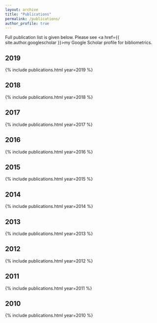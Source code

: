 ```yaml
---
layout: archive
title: "Publications"
permalink: /publications/
author_profile: true
---
```


Full publication list is given below. Please see <a href={{ site.author.googlescholar }}>my Google Scholar profile</a> for bibliometrics.
## 2019

{% include publications.html year=2019 %}

## 2018

{% include publications.html year=2018 %}

## 2017

{% include publications.html year=2017 %}

## 2016

{% include publications.html year=2016 %}

## 2015

{% include publications.html year=2015 %}

## 2014

{% include publications.html year=2014 %}

## 2013

{% include publications.html year=2013 %}

## 2012

{% include publications.html year=2012 %}

## 2011

{% include publications.html year=2011 %}

## 2010

{% include publications.html year=2010 %}

